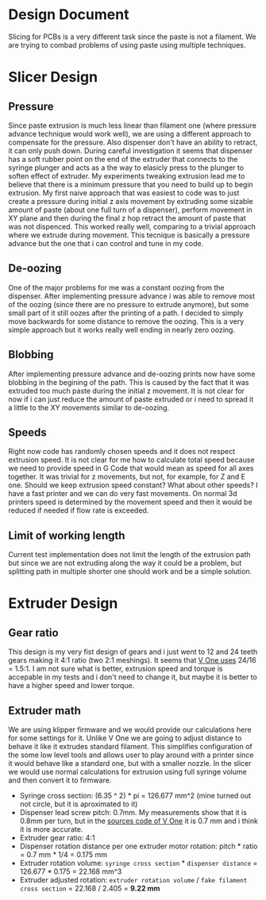 # Design Document
Slicing for PCBs is a very different task since the paste is not a filament. We are trying to combad problems of using paste using multiple techniques.

# Slicer Design
## Pressure
Since paste extrusion is much less linear than filament one (where pressure advance technique would work well), we are using a different approach to compensate for the pressure. Also dispenser don't have an ability to retract, it can only push down. During careful investigation it seems that dispenser has a soft rubber point on the end of the extruder that connects to the syringe plunger and acts as a the way to elasicly press to the plunger to soften effect of extruder. My experiments tweaking extrusion lead me to believe that there is a minimum pressure that you need to build up to begin extrusion. My first naive approach that was easiest to code was to just create a pressure during initial z axis movement by extruding some sizable amount of paste (about one full turn of a dispenser), perform movement in XY plane and then during the final z hop retract the amount of paste that was not dispenced. This worked really well, comparing to a trivial approach where we extrude during movement. This tecnique is basically a pressure advance but the one that i can control and tune in my code.

## De-oozing
One of the major problems for me was a constant oozing from the dispenser. After implementing pressure advance i was able to remove most of the oozing (since there are no pressure to extrude anymore), but some small part of it still oozes after the printing of a path. I decided to simply move backwards for some distance to remove the oozing. This is a very simple approach but it works really well ending in nearly zero oozing.

## Blobbing
After implementing pressure advance and de-oozing prints now have some blobbing in the begining of the path. This is caused by the fact that it was extruded too much paste during the initial z movement. It is not clear for now if i can just reduce the amount of paste extruded or i need to spread it a little to the XY movements similar to de-oozing.

## Speeds
Right now code has randomly chosen speeds and it does not respect extrusion speed. It is not clear for me how to calculate total speed because we need to provide speed in G Code that would mean as speed for all axes together. It was trivial for z movements, but not, for example, for Z and E one. Should we keep extrusion speed constant? What about other speeds? I have a fast printer and we can do very fast movements. On normal 3d printers speed is determined by the movement speed and then it would be reduced if needed if flow rate is exceeded.

## Limit of working length
Current test implementation does not limit the length of the extrusion path but since we are not extruding along the way it could be a problem, but splitting path in multiple shorter one should work and be a simple solution.

# Extruder Design

## Gear ratio
This design is my very fist design of gears and i just went to 12 and 24 teeth gears making it 4:1 ratio (two 2:1 meshings). It seems that [V One uses](https://github.com/VolteraInc/v-one-marlin/blob/acad305bb86d41d31a7a733d18bbb7c3e31962e1/Marlin/Configuration.h#L186) 24/16 = 1.5:1. I am not sure what is better, extrusion speed and torque is accepable in my tests and i don't need to change it, but maybe it is better to have a higher speed and lower torque.

## Extruder math
We are using klipper firmware and we would provide our calculations here for some settings for it. Unlike V One we are going to adjust distance to behave it like it extrudes standard filament. This simplifies configuration of the some low level tools and allows user to play around with a printer since it would behave like a standard one, but with a smaller nozzle. In the slicer we would use normal calculations for extrusion using full syringe volume and then convert it to firmware.

- Syringe cross section: (6.35 ^ 2) * pi = 126.677 mm^2 (mine turned out not circle, but it is aproximated to it)
- Dispenser lead screw pitch: 0.7mm. My measurements show that it is 0.8mm per turn, but in the [sources code of V One](https://github.com/VolteraInc/v-one-marlin/blob/acad305bb86d41d31a7a733d18bbb7c3e31962e1/Marlin/Configuration.h#L186) it is 0.7 mm and i think it is more accurate.
- Extruder gear ratio: 4:1
- Dispenser rotation distance per one extruder motor rotation: pitch * ratio = 0.7 mm * 1/4 = 0.175 mm
- Extruder rotation volume: `syringe cross section` * `dispenser distance` = 126.677 * 0.175 = 22.168 mm^3
- Extruder adjusted rotation: `extruder rotation volume` / `fake filament cross section` = 22.168 / 2.405 = **9.22 mm**